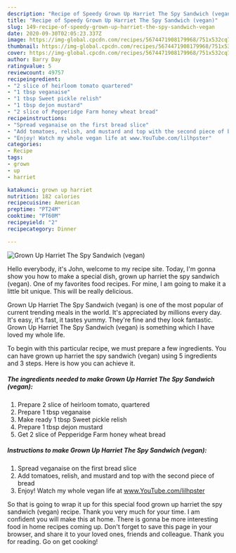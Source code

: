 ```yaml
---
description: "Recipe of Speedy Grown Up Harriet The Spy Sandwich (vegan)"
title: "Recipe of Speedy Grown Up Harriet The Spy Sandwich (vegan)"
slug: 149-recipe-of-speedy-grown-up-harriet-the-spy-sandwich-vegan
date: 2020-09-30T02:05:23.337Z
image: https://img-global.cpcdn.com/recipes/5674471908179968/751x532cq70/grown-up-harriet-the-spy-sandwich-vegan-recipe-main-photo.jpg
thumbnail: https://img-global.cpcdn.com/recipes/5674471908179968/751x532cq70/grown-up-harriet-the-spy-sandwich-vegan-recipe-main-photo.jpg
cover: https://img-global.cpcdn.com/recipes/5674471908179968/751x532cq70/grown-up-harriet-the-spy-sandwich-vegan-recipe-main-photo.jpg
author: Barry Day
ratingvalue: 5
reviewcount: 49757
recipeingredient:
- "2 slice of heirloom tomato quartered"
- "1 tbsp veganaise"
- "1 tbsp Sweet pickle relish"
- "1 tbsp dejon mustard"
- "2 slice of Pepperidge Farm honey wheat bread"
recipeinstructions:
- "Spread veganaise on the first bread slice"
- "Add tomatoes, relish, and mustard and top with the second piece of bread"
- "Enjoy! Watch my whole vegan life at www.YouTube.com/lilhpster"
categories:
- Recipe
tags:
- grown
- up
- harriet

katakunci: grown up harriet 
nutrition: 182 calories
recipecuisine: American
preptime: "PT24M"
cooktime: "PT60M"
recipeyield: "2"
recipecategory: Dinner

---
```



![Grown Up Harriet The Spy Sandwich (vegan)](https://img-global.cpcdn.com/recipes/5674471908179968/751x532cq70/grown-up-harriet-the-spy-sandwich-vegan-recipe-main-photo.jpg)

Hello everybody, it's John, welcome to my recipe site. Today, I'm gonna show you how to make a special dish, grown up harriet the spy sandwich (vegan). One of my favorites food recipes. For mine, I am going to make it a little bit unique. This will be really delicious.



Grown Up Harriet The Spy Sandwich (vegan) is one of the most popular of current trending meals in the world. It's appreciated by millions every day. It's easy, it's fast, it tastes yummy. They're fine and they look fantastic. Grown Up Harriet The Spy Sandwich (vegan) is something which I have loved my whole life.


To begin with this particular recipe, we must prepare a few ingredients. You can have grown up harriet the spy sandwich (vegan) using 5 ingredients and 3 steps. Here is how you can achieve it.

<!--inarticleads1-->

##### The ingredients needed to make Grown Up Harriet The Spy Sandwich (vegan):

1. Prepare 2 slice of heirloom tomato, quartered
1. Prepare 1 tbsp veganaise
1. Make ready 1 tbsp Sweet pickle relish
1. Prepare 1 tbsp dejon mustard
1. Get 2 slice of Pepperidge Farm honey wheat bread




<!--inarticleads2-->

##### Instructions to make Grown Up Harriet The Spy Sandwich (vegan):

1. Spread veganaise on the first bread slice
1. Add tomatoes, relish, and mustard and top with the second piece of bread
1. Enjoy! Watch my whole vegan life at www.YouTube.com/lilhpster




So that is going to wrap it up for this special food grown up harriet the spy sandwich (vegan) recipe. Thank you very much for your time. I am confident you will make this at home. There is gonna be more interesting food in home recipes coming up. Don't forget to save this page in your browser, and share it to your loved ones, friends and colleague. Thank you for reading. Go on get cooking!
